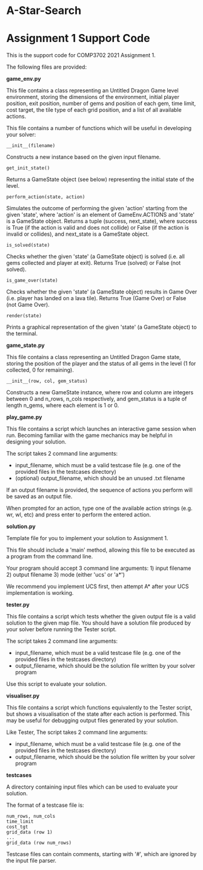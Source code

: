 # A-Star-Search
# Assignment 1 Support Code

This is the support code for COMP3702 2021 Assignment 1.

The following files are provided:

**game_env.py**

This file contains a class representing an Untitled Dragon Game level environment, storing the dimensions of the
environment, initial player position, exit position, number of gems and position of each gem, time limit, cost target,
the tile type of each grid position, and a list of all available actions.

This file contains a number of functions which will be useful in developing your solver:

~~~~~
__init__(filename)
~~~~~
Constructs a new instance based on the given input filename.


~~~~~
get_init_state()
~~~~~
Returns a GameState object (see below) representing the initial state of the level.


~~~~~
perform_action(state, action)
~~~~~
Simulates the outcome of performing the given 'action' starting from the given 'state', where 'action' is an element of
GameEnv.ACTIONS and 'state' is a GameState object. Returns a tuple (success, next_state), where success is True (if the
action is valid and does not collide) or False (if the action is invalid or collides), and next_state is a GameState
object.


~~~~~
is_solved(state)
~~~~~
Checks whether the given 'state' (a GameState object) is solved (i.e. all gems collected and player at exit). Returns
True (solved) or False (not solved).


~~~~~
is_game_over(state)
~~~~~
Checks whether the given 'state' (a GameState object) results in Game Over (i.e. player has landed on a lava tile).
Returns True (Game Over) or False (not Game Over).


~~~~~
render(state)
~~~~~
Prints a graphical representation of the given 'state' (a GameState object) to the terminal.


**game_state.py**

This file contains a class representing an Untitled Dragon Game state, storing the position of the player and the status
of all gems in the level (1 for collected, 0 for remaining).

~~~~~
__init__(row, col, gem_status)
~~~~~
Constructs a new GameState instance, where row and column are integers between 0 and n_rows, n_cols respectively, and
gem_status is a tuple of length n_gems, where each element is 1 or 0.


**play_game.py**

This file contains a script which launches an interactive game session when run. Becoming familiar with the game
mechanics may be helpful in designing your solution.

The script takes 2 command line arguments:
- input_filename, which must be a valid testcase file (e.g. one of the provided files in the testcases directory)
- (optional) output_filename, which should be an unused .txt filename

If an output filename is provided, the sequence of actions you perform will be saved as an output file.

When prompted for an action, type one of the available action strings (e.g. wr, wl, etc) and press enter to perform the
entered action.


**solution.py**

Template file for you to implement your solution to Assignment 1.

This file should include a 'main' method, allowing this file to be executed as a program from the command line.

Your program should accept 3 command line arguments:
    1) input filename
    2) output filename
    3) mode (either 'ucs' or 'a*')

We recommend you implement UCS first, then attempt A* after your UCS implementation is working.


**tester.py**

This file contains a script which tests whether the given output file is a valid solution to the given map file. You
should have a solution file produced by your solver before running the Tester script.

The script takes 2 command line arguments:
- input_filename, which must be a valid testcase file (e.g. one of the provided files in the testcases directory)
- output_filename, which should be the solution file written by your solver program

Use this script to evaluate your solution.


**visualiser.py**

This file contains a script which functions equivalently to the Tester script, but shows a visualisation of the state
after each action is performed. This may be useful for debugging output files generated by your solution.

Like Tester, The script takes 2 command line arguments:
- input_filename, which must be a valid testcase file (e.g. one of the provided files in the testcases directory)
- output_filename, which should be the solution file written by your solver program


**testcases**

A directory containing input files which can be used to evaluate your solution.

The format of a testcase file is:
~~~~~
num_rows, num_cols
time_limit
cost_tgt
grid_data (row 1)
...
grid_data (row num_rows)
~~~~~

Testcase files can contain comments, starting with '#', which are ignored by the input file parser.